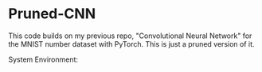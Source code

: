 # Pruned-CNN

This code builds on my previous repo, "Convolutional Neural Network" for the MNIST number dataset with PyTorch. This is just a pruned version of it.

System Environment: 
